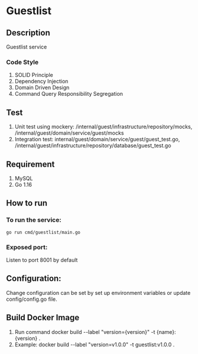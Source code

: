 # Guestlist

## Description
Guestlist service

### Code Style
1. SOLID Principle
2. Dependency Injection
3. Domain Driven Design
4. Command Query Responsibility Segregation

## Test
1. Unit test using mockery: /internal/guest/infrastructure/repository/mocks, /internal/guest/domain/service/guest/mocks
2. Integration test: internal/guest/domain/service/guest/guest_test.go, /internal/guest/infrastructure/repository/database/guest_test.go

## Requirement
1. MySQL
3. Go 1.16

## How to run 

### To run the service:
`go run cmd/guestlist/main.go`

### Exposed port:
Listen to port 8001 by default

## Configuration:
Change configuration can be set by set up environment variables or update config/config.go file.

## Build Docker Image
1. Run command docker build --label "version={version}" -t {name}:{version} .
2. Example: docker build --label "version=v1.0.0" -t guestlist:v1.0.0 .